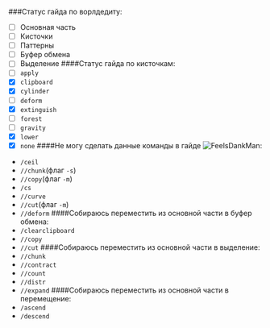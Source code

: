 ###Статус гайда по ворлдедиту:
- [ ] Основная часть
- [ ] Кисточки
- [ ] Паттерны
- [ ] Буфер обмена
- [ ] Выделение
####Статус гайда по кисточкам:
- [ ] `apply`
- [x] `clipboard`
- [x] `cylinder`
- [ ] `deform`
- [x] `extinguish`
- [ ] `forest`
- [ ] `gravity`
- [x] `lower`
- [x] `none`
####Не могу сделать данные команды в гайде ![FeelsDankMan](https://cdn.frankerfacez.com/emoticon/167677/1):
- `/ceil`
- `//chunk`(флаг `-s`)
- `//copy`(флаг `-m`)
- `/cs`
- `//curve`
- `//cut`(флаг `-m`)
- `//deform`
####Собираюсь переместить из основной части в буфер обмена:
- `/clearclipboard`
- `//copy`
- `//cut`
####Собираюсь переместить из основной части в выделение:
- `//chunk`
- `//contract`
- `//count`
- `//distr`
- `//expand`
####Собираюсь переместить из основной части в перемещение:
- `/ascend`
- `/descend`

